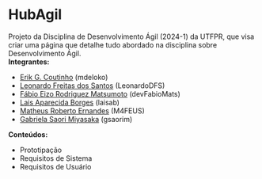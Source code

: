 # HubAgil
Projeto da Disciplina de Desenvolvimento Ágil (2024-1) da UTFPR, que visa criar uma página que detalhe tudo abordado na disciplina sobre Desenvolvimento Ágil.<br>
**Integrantes:**
- [Erik G. Coutinho](https://github.com/mdeloko) (mdeloko)
- [Leonardo Freitas dos Santos](https://github.com/LeonardoDFS) (LeonardoDFS)
- [Fábio Eizo Rodriguez Matsumoto](https://github.com/devFabioMats) (devFabioMats)
- [Lais Aparecida Borges](https://github.com/laisab) (laisab)
- [Matheus Roberto Ernandes](https://github.com/M4FEUS) (M4FEUS)
- [Gabriela Saori Miyasaka](https://github.com/gsaorim) (gsaorim)  
 
**Conteúdos:**  
- Prototipação
- Requisitos de Sistema
- Requisitos de Usuário  

